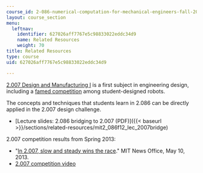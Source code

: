 ```yaml
---
course_id: 2-086-numerical-computation-for-mechanical-engineers-fall-2012
layout: course_section
menu:
  leftnav:
    identifier: 627026aff7767e5c98833022eddc34d9
    name: Related Resources
    weight: 70
title: Related Resources
type: course
uid: 627026aff7767e5c98833022eddc34d9

---
```


[2.007 Design and Manufacturing I](/courses/2-007-design-and-manufacturing-i-spring-2009/) is a first subject in engineering design, including a [famed competition](http://video.mit.edu/channel/2-007/) among student-designed robots.

The concepts and techniques that students learn in 2.086 can be directly applied in the 2.007 design challenge.

*   [Lecture slides: 2.086 bridging to 2.007 (PDF)]({{< baseurl >}}/sections/related-resources/mit2_086f12_lec_2007bridge)

2.007 competition results from Spring 2013:

*   "[In 2.007, slow and steady wins the race](http://web.mit.edu/newsoffice/2013/2007-competition-2013-0510.html)." MIT News Office, May 10, 2013.
*   [2.007 competition video](http://webcast.mit.edu/i/institute/2012-2013/2007/mit-2.007-08may2007.html)